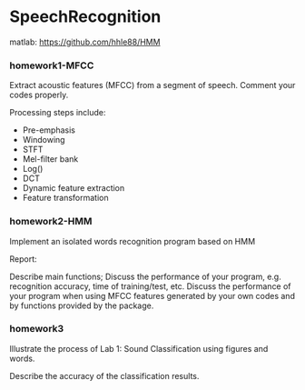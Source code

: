 # SpeechRecognition

matlab: https://github.com/hhle88/HMM



### homework1-MFCC

Extract acoustic features (MFCC) from a segment of speech. Comment your codes properly.

Processing steps include:

- Pre-emphasis
- Windowing
- STFT
- Mel-filter bank
- Log()
- DCT
- Dynamic feature extraction
- Feature transformation


### homework2-HMM
Implement an isolated words recognition program based on HMM

 Report:

Describe main functions;
Discuss the performance of your program, e.g. recognition accuracy, time of training/test, etc.
Discuss the performance of your program when using MFCC features generated by your own codes and by functions provided by the package.

### homework3
Illustrate the process of Lab 1: Sound Classification using figures and words.

Describe the accuracy of the classification results.